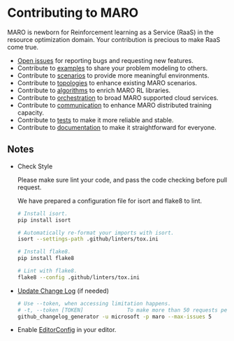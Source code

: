 # Contributing to MARO

MARO is newborn for Reinforcement learning as a Service (RaaS) in the resource optimization domain. Your contribution is precious to make RaaS come true.

- [Open issues](https://github.com/microsoft/maro/issues) for reporting bugs and requesting new features.
- Contribute to [examples](https://github.com/microsoft/maro/tree/master/examples) to share your problem modeling to others.
- Contribute to [scenarios](https://github.com/microsoft/maro/tree/master/maro/simulator/scenarios) to provide more meaningful environments.
- Contribute to [topologies](https://github.com/microsoft/maro/tree/master/maro/simulator/scenarios/citi_bike/topologies) to enhance existing MARO scenarios.
- Contribute to [algorithms](https://github.com/microsoft/maro/tree/master/maro/rl/algorithms) to enrich MARO RL libraries.
- Contribute to [orchestration](https://github.com/microsoft/maro/tree/master/maro/cli) to broad MARO supported cloud services.
- Contribute to [communication](https://github.com/microsoft/maro/tree/master/maro/communication) to enhance MARO distributed training capacity.
- Contribute to [tests](https://github.com/microsoft/maro/tree/master/tests) to make it more reliable and stable.
- Contribute to [documentation](https://github.com/microsoft/maro/tree/master/maro) to make it straightforward for everyone.

## Notes

- Check Style

  Please make sure lint your code, and pass the code checking before pull request.

  We have prepared a configuration file for isort and flake8 to lint.

  ```sh
  # Install isort.
  pip install isort

  # Automatically re-format your imports with isort.
  isort --settings-path .github/linters/tox.ini

  # Install flake8.
  pip install flake8

  # Lint with flake8.
  flake8 --config .github/linters/tox.ini

  ```

- [Update Change Log](https://github.com/github-changelog-generator/github-changelog-generator#installation) (if needed)

  ```sh
  # Use --token, when accessing limitation happens.
  # -t, --token [TOKEN]              To make more than 50 requests per hour your GitHub token is required. You can generate it at: https://github.com/settings/tokens/new
  github_changelog_generator -u microsoft -p maro --max-issues 5
  ```

- Enable [EditorConfig](https://editorconfig.org/#download) in your editor.
